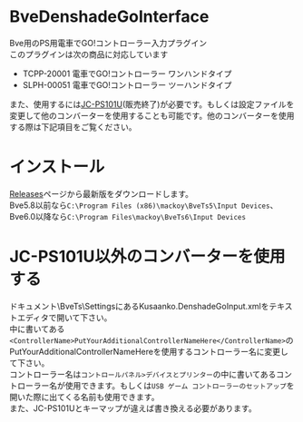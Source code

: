 # BveDenshadeGoInterface
Bve用のPS用電車でGO!コントローラー入力プラグイン  
このプラグインは次の商品に対応しています

* TCPP-20001 電車でGO!コントローラー ワンハンドタイプ
* SLPH-00051 電車でGO!コントローラー ツーハンドタイプ

また、使用するには[JC-PS101U](https://www.elecom.co.jp/products/JC-PS101USV.html)(販売終了)が必要です。もしくは設定ファイルを変更して他のコンバーターを使用することも可能です。他のコンバーターを使用する際は下記項目をご覧ください。  
# インストール
[Releases](https://github.com/kusaanko/BveDenshadeGoInterface/releases)ページから最新版をダウンロードします。  
Bve5.8以前なら`C:\Program Files (x86)\mackoy\BveTs5\Input Devices`、Bve6.0以降なら`C:\Program Files\mackoy\BveTs6\Input Devices`
# JC-PS101U以外のコンバーターを使用する
ドキュメント\BveTs\SettingsにあるKusaanko.DenshadeGoInput.xmlをテキストエディタで開いて下さい。  
中に書いてある`<ControllerName>PutYourAdditionalControllerNameHere</ControllerName>`のPutYourAdditionalControllerNameHereを使用するコントローラー名に変更して下さい。  
コントローラー名は`コントロールパネル>デバイスとプリンター`の中に書いてあるコントローラー名が使用できます。もしくは`USB ゲーム コントローラーのセットアップ`を開いた際に出てくる名前も使用できます。  
また、JC-PS101Uとキーマップが違えば書き換える必要があります。
